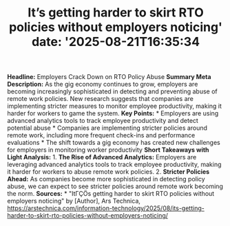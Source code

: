 ﻿---
title: "It’s getting harder to skirt RTO policies without employers noticing'
date: '2025-08-21T16:35:34"
category: "Markets"
summary: ""
slug: "its getting harder to skirt rto policies without employers n"
source_urls:
  - "https://arstechnica.com/information-technology/2025/08/its-getting-harder-to-skirt-rto-policies-without-employers-noticing/"
seo:
  title: "It’s getting harder to skirt RTO policies without employers noticing | Hash n Hedge'
  description: '"
  keywords: ["news", "markets", "brief"]
---
**Headline:** Employers Crack Down on RTO Policy Abuse  **Summary Meta Description:** As the gig economy continues to grow, employers are becoming increasingly sophisticated in detecting and preventing abuse of remote work policies. New research suggests that companies are implementing stricter measures to monitor employee productivity, making it harder for workers to game the system.  **Key Points:**  * Employers are using advanced analytics tools to track employee productivity and detect potential abuse * Companies are implementing stricter policies around remote work, including more frequent check-ins and performance evaluations * The shift towards a gig economy has created new challenges for employers in monitoring worker productivity  **Short Takeaways with Light Analysis:**  1. **The Rise of Advanced Analytics:** Employers are leveraging advanced analytics tools to track employee productivity, making it harder for workers to abuse remote work policies. 2. **Stricter Policies Ahead:** As companies become more sophisticated in detecting policy abuse, we can expect to see stricter policies around remote work becoming the norm.  **Sources:**  * "ItΓÇÖs getting harder to skirt RTO policies without employers noticing" by [Author], Ars Technica, https://arstechnica.com/information-technology/2025/08/its-getting-harder-to-skirt-rto-policies-without-employers-noticing/ 

